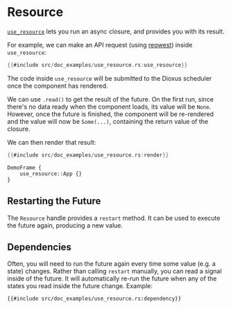 # Resource

[`use_resource`](https://docs.rs/dioxus-hooks/latest/dioxus_hooks/fn.use_resource.html) lets you run an async closure, and provides you with its result.

For example, we can make an API request (using [reqwest](https://docs.rs/reqwest/latest/reqwest/index.html)) inside `use_resource`:

```rust
{{#include src/doc_examples/use_resource.rs:use_resource}}
```

The code inside `use_resource` will be submitted to the Dioxus scheduler once the component has rendered.

We can use `.read()` to get the result of the future. On the first run, since there's no data ready when the component loads, its value will be `None`. However, once the future is finished, the component will be re-rendered and the value will now be `Some(...)`, containing the return value of the closure.

We can then render that result:

```rust
{{#include src/doc_examples/use_resource.rs:render}}
```

```inject-dioxus
DemoFrame {
    use_resource::App {}
}
```

## Restarting the Future

The `Resource` handle provides a `restart` method. It can be used to execute the future again, producing a new value.

## Dependencies

Often, you will need to run the future again every time some value (e.g. a state) changes. Rather than calling `restart` manually, you can read a signal inside of the future. It will automatically re-run the future when any of the states you read inside the future change. Example:

```rust, no_run
{{#include src/doc_examples/use_resource.rs:dependency}}
```
